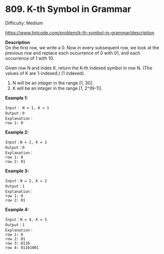 # 809. K-th Symbol in Grammar

Difficulty: Medium

https://www.lintcode.com/problem/k-th-symbol-in-grammar/description

**Description**  
On the first row, we write a 0. Now in every subsequent row, we look at the previous row and replace each occurrence of 0 with 01, and each occurrence of 1 with 10.

Given row N and index K, return the K-th indexed symbol in row N. (The values of K are 1-indexed.) (1 indexed).

1. N will be an integer in the range [1, 30].
2. K will be an integer in the range [1, 2^(N-1)].

**Example 1:**
```
Input： N = 1, K = 1
Output：0
Explanation：
row 1: 0   
```

**Example 2:**
```
Input：N = 2, K = 1
Output：0
Explanation：
row 1: 0
row 2: 01     
```

**Example 3:**
```
Input：N = 2, K = 2
Output：1
Explanation：
row 1: 0
row 2: 01
```

**Example 4:**
```
Input：N = 4, K = 5
Output：1
Explanation：
row 1: 0
row 2: 01
row 3: 0110
row 4: 01101001
```

